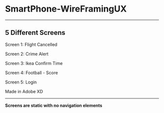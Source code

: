 # SmartPhone-WireFramingUX

--------------------
5 Different Screens
--------------------

Screen 1: Flight Cancelled

Screen 2: Crime Alert

Screen 3: Ikea Confirm Time

Screen 4: Football - Score

Screen 5: Login





Made in Adobe XD

--------------------
**Screens are static with no navigation elements**
